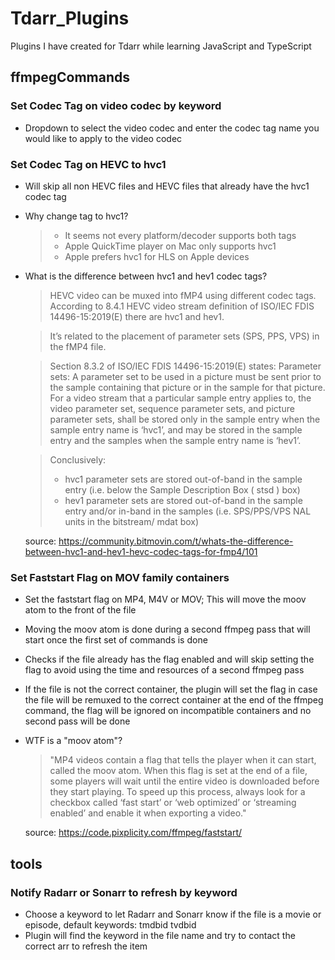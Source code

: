# Tdarr_Plugins
Plugins I have created for Tdarr while learning JavaScript and TypeScript

## ffmpegCommands
### Set Codec Tag on video codec by keyword
  - Dropdown to select the video codec and enter the codec tag name you would like to apply to the video codec

### Set Codec Tag on HEVC to hvc1
  * Will skip all non HEVC files and HEVC files that already have the hvc1 codec tag
  * Why change tag to hvc1?
    > - It seems not every platform/decoder supports both tags
    > - Apple QuickTime player on Mac only supports hvc1
    > - Apple prefers hvc1 for HLS on Apple devices
  * What is the difference between hvc1 and hev1 codec tags?
    > HEVC video can be muxed into fMP4 using different codec tags. According to 8.4.1 HEVC video stream definition 
    of ISO/IEC FDIS 14496-15:2019(E) there are hvc1 and hev1.

    > It’s related to the placement of parameter sets (SPS, PPS, VPS) in the fMP4 file.

    > Section 8.3.2 of ISO/IEC FDIS 14496-15:2019(E) states:
    Parameter sets: A parameter set to be used in a picture must be sent prior to the sample containing that picture 
    or in the sample for that picture. For a video stream that a particular sample entry applies to, the video 
    parameter set, sequence parameter sets, and picture parameter sets, shall be stored only in the sample entry when 
    the sample entry name is ‘hvc1’, and may be stored in the sample entry and the samples when the sample entry name 
    is ‘hev1’.
    
    > Conclusively:
    > - hvc1 parameter sets are stored out-of-band in the sample entry (i.e. below the Sample Description Box ( stsd ) box)
    > - hev1 parameter sets are stored out-of-band in the sample entry and/or in-band in the samples 
    (i.e. SPS/PPS/VPS NAL units in the bitstream/ mdat box)

    source: https://community.bitmovin.com/t/whats-the-difference-between-hvc1-and-hev1-hevc-codec-tags-for-fmp4/101

### Set Faststart Flag on MOV family containers
  - Set the faststart flag on MP4, M4V or MOV; This will move the moov atom to the front of the file
  - Moving the moov atom is done during a second ffmpeg pass that will start once the first set of commands is done
  - Checks if the file already has the flag enabled and will skip setting the flag to avoid using the time and 
  resources of a second ffmpeg pass
  - If the file is not the correct container, the plugin will set the flag in case the file will be remuxed to the 
  correct container at the end of the ffmpeg command, the flag will be ignored on incompatible containers and no second
  pass will be done
  - WTF is a "moov atom"?
    > "MP4 videos contain a flag that tells the player when it can start, called the moov atom. When this flag is set at the end of a file, some players will wait until the entire video is downloaded before they start playing. To speed up this process, always look for a checkbox called ‘fast start’ or ‘web optimized’ or ‘streaming enabled’ and enable it when exporting a video."
    
    source: https://code.pixplicity.com/ffmpeg/faststart/

## tools
### Notify Radarr or Sonarr to refresh by keyword
  - Choose a keyword to let Radarr and Sonarr know if the file is a movie or episode, default keywords: tmdbid tvdbid
  - Plugin will find the keyword in the file name and try to contact the correct arr to refresh the item
